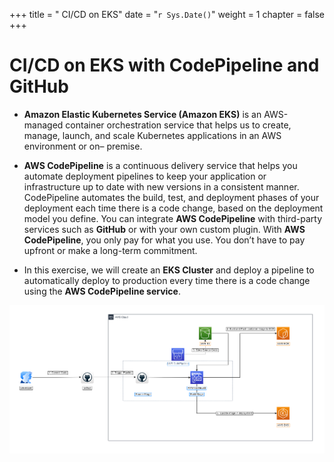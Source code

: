 +++
title = " CI/CD on EKS"
date = "`r Sys.Date()`" 
weight = 1
chapter = false
+++

# CI/CD on EKS with CodePipeline and GitHub

- **Amazon Elastic Kubernetes Service (Amazon EKS)** is an AWS-managed container orchestration service that helps us to create, manage, launch, and scale Kubernetes applications in an AWS environment or on– premise.

- **AWS CodePipeline** is a continuous delivery service that helps you automate deployment pipelines to keep your application or infrastructure up to date with new versions in a consistent manner. CodePipeline automates the build, test, and deployment phases of your deployment each time there is a code change, based on the deployment model you define. You can integrate **AWS CodePipeline** with third-party services such as **GitHub** or with your own custom plugin. With **AWS CodePipeline**, you only pay for what you use. You don’t have to pay upfront or make a long-term commitment.

- In this exercise, we will create an **EKS Cluster** and deploy a pipeline to automatically deploy to production every time there is a code change using the **AWS CodePipeline service**.

![architecture](../images/architecture.png?width=90pc)